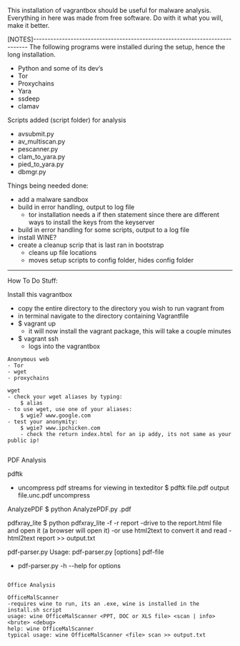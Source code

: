 
This installation of vagrantbox should be useful for malware analysis. Everything in here was made from free software. Do with it what you will, make it better.

[NOTES]----------------------------------------------------------------------------
The following programs were installed during the setup, hence the long installation.
- Python and some of its dev’s
- Tor
- Proxychains
- Yara
- ssdeep
- clamav

Scripts added (script folder) for analysis
- avsubmit.py
- av_multiscan.py
- pescanner.py
- clam_to_yara.py
- pied_to_yara.py
- dbmgr.py




Things being needed done:
- add a malware sandbox
- build in error handling, output to log file
	- tor installation needs a if then statement since there are different
		ways to install the keys from the keyserver
- build in error handling for some scripts, output to a log file
- install WINE?
- create a cleanup scrip that is last ran in bootstrap
	- cleans up file locations
	- moves setup scripts to config folder, hides config folder

----------------------------------------------------------------------------------
How To Do Stuff:

Install this vagrantbox
- copy the entire directory to the directory you wish to run vagrant from
- in terminal navigate to the directory containing Vagrantfile
- $ vagrant up
	- it will now install the vagrant package, this will take a couple minutes
- $ vagrant ssh
	- logs into the vagrantbox

~~~~~~~~~~~~~~~~~~~~~~~~~~~~~~~~~~~~~
Anonymous web
- Tor
- wget
- proxychains

wget
- check your wget aliases by typing:
	$ alias
- to use wget, use one of your aliases:
	$ wgie7 www.google.com
- test your anonymity:
	$ wgie7 www.ipchicken.com
	- check the return index.html for an ip addy, its not same as your public ip!


~~~~~~~~~~~~~~~~~~~~~~~~~~~~~~~~~~~~~

PDF Analysis

pdftk
- uncompress pdf streams for viewing in texteditor
$ pdftk file.pdf output file.unc.pdf uncompress

AnalyzePDF
$ python AnalyzePDF.py <test>.pdf

pdfxray_lite
$ python pdfxray_lite -f <file> -r report
-drive to the report.html file and open it (a browser will open it)
-or use html2text to convert it and read
    - html2text report >> output.txt

pdf-parser.py
Usage: pdf-parser.py [options] pdf-file
- pdf-parser.py -h --help for options


~~~~~~~~~~~~~~~~~~~~~~~~~~~~~~~~~~~~~~~~

Office Analysis

OfficeMalScanner
-requires wine to run, its an .exe, wine is installed in the install.sh script
usage: wine OfficeMalScanner <PPT, DOC or XLS file> <scan | info> <brute> <debug>
help: wine OfficeMalScanner
typical usage: wine OfficeMalScanner <file> scan >> output.txt










